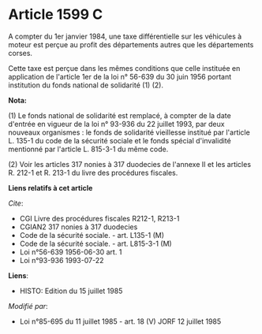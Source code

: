 # Article 1599 C

A compter du 1er janvier 1984, une taxe différentielle sur les véhicules à moteur est perçue au profit des départements
autres que les départements corses.

Cette taxe est perçue dans les mêmes conditions que celle instituée en application de l'article 1er de la loi n° 56-639 du 30
juin 1956 portant institution du fonds national de solidarité (1) (2).

**Nota:**

(1) Le fonds national de solidarité est remplacé, à compter de la date d'entrée en vigueur de la loi n° 93-936 du 22 juillet
1993, par deux nouveaux organismes : le fonds de solidarité vieillesse institué par l'article L. 135-1 du code de la sécurité
sociale et le fonds spécial d'invalidité mentionné par l'article L. 815-3-1 du même code.

(2) Voir les articles 317 nonies à 317 duodecies de l'annexe II et les articles R. 212-1 et R. 213-1 du livre des procédures
fiscales.

**Liens relatifs à cet article**

_Cite_:

  - CGI Livre des procédures fiscales R212-1, R213-1
  - CGIAN2 317 nonies à 317 duodecies
  - Code de la sécurité sociale. - art. L135-1 (M)
  - Code de la sécurité sociale. - art. L815-3-1 (M)
  - Loi n°56-639 1956-06-30 art. 1
  - Loi n°93-936 1993-07-22

**Liens**:

  - HISTO: Edition du 15 juillet 1985

_Modifié par_:

  - Loi n°85-695 du 11 juillet 1985 - art. 18 (V) JORF 12 juillet 1985
